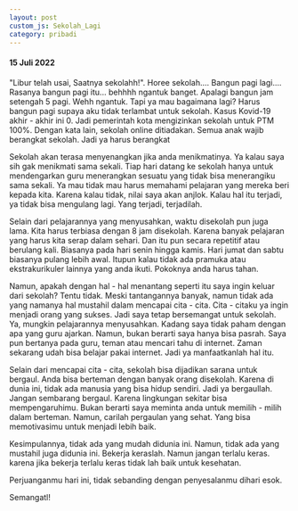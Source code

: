 ```yaml
---
layout: post
custom_js: Sekolah_Lagi
category: pribadi
---
```


#### 15 Juli 2022

"Libur telah usai, Saatnya sekolahh!". Horee sekolah.... Bangun pagi lagi.... Rasanya bangun pagi itu... behhhh ngantuk banget. Apalagi bangun jam setengah 5 pagi. Wehh ngantuk. Tapi ya mau bagaimana lagi? Harus bangun pagi supaya aku tidak terlambat untuk sekolah. Kasus Kovid-19 akhir - akhir ini 0. Jadi pemerintah kota mengizinkan sekolah untuk PTM 100%. Dengan kata lain, sekolah online ditiadakan. Semua anak wajib berangkat sekolah. Jadi ya harus berangkat

Sekolah akan terasa menyenangkan jika anda menikmatinya. Ya kalau saya sih gak menikmati sama sekali. Tiap hari datang ke sekolah hanya untuk mendengarkan guru menerangkan sesuatu yang tidak bisa menerangiku sama sekali. Ya mau tidak mau harus memahami pelajaran yang mereka beri kepada kita. Karena kalau tidak, nilai saya akan anjlok. Kalau hal itu terjadi, ya tidak bisa mengulang lagi. Yang terjadi, terjadilah. 

Selain dari pelajarannya yang menyusahkan, waktu disekolah pun juga lama. Kita harus terbiasa dengan 8 jam disekolah. Karena banyak pelajaran yang harus kita serap dalam sehari. Dan itu pun secara repetitif atau berulang kali. Biasanya pada hari senin hingga kamis. Hari jumat dan sabtu biasanya pulang lebih awal. Itupun kalau tidak ada pramuka atau ekstrakurikuler lainnya yang anda ikuti. Pokoknya anda harus tahan.

Namun, apakah dengan hal - hal menantang seperti itu saya ingin keluar dari sekolah? Tentu tidak. Meski tantangannya banyak, namun tidak ada yang namanya hal mustahil dalam mencapai cita - cita. Cita - citaku ya ingin menjadi orang yang sukses. Jadi saya tetap bersemangat untuk sekolah. Ya, mungkin pelajarannya menyusahkan. Kadang saya tidak paham dengan apa yang guru ajarkan. Namun, bukan berarti saya hanya bisa pasrah. Saya pun bertanya pada guru, teman atau mencari tahu di internet. Zaman sekarang udah bisa belajar pakai internet. Jadi ya manfaatkanlah hal itu.

Selain dari mencapai cita - cita, sekolah bisa dijadikan sarana untuk bergaul. Anda bisa berteman dengan banyak orang disekolah. Karena di dunia ini, tidak ada manusia yang bisa hidup sendiri. Jadi ya bergaullah. Jangan sembarang bergaul. Karena lingkungan sekitar bisa mempengaruhimu. Bukan berarti saya meminta anda untuk memilih - milih dalam berteman. Namun, carilah pergaulan yang sehat. Yang bisa memotivasimu untuk menjadi lebih baik.

Kesimpulannya, tidak ada yang mudah didunia ini. Namun, tidak ada yang mustahil juga didunia ini. Bekerja keraslah. Namun jangan terlalu keras. karena jika bekerja terlalu keras tidak lah baik untuk kesehatan. 

Perjuanganmu hari ini, tidak sebanding dengan penyesalanmu dihari esok.
 

Semangatl!

